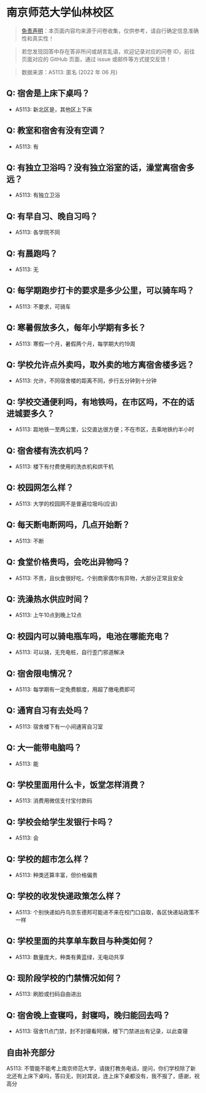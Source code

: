 # 南京师范大学仙林校区

> [免责声明](https://colleges.chat/#_3)：本页面内容均来源于问卷收集，仅供参考，请自行确定信息准确性和真实性！

> 若您发现回答中存在答非所问或胡言乱语，欢迎记录对应的问卷 ID，前往页面对应的 GitHub 页面，通过 issue 或邮件等方式提交反馈！

> 数据来源：A5113: 匿名 (2022 年 06 月)

## Q: 宿舍是上床下桌吗？

- A5113: 新北区是，其他区上下床

## Q: 教室和宿舍有没有空调？

- A5113: 有

## Q: 有独立卫浴吗？没有独立浴室的话，澡堂离宿舍多远？

- A5113: 有独立卫浴

## Q: 有早自习、晚自习吗？

- A5113: 各学院不同

## Q: 有晨跑吗？

- A5113: 无

## Q: 每学期跑步打卡的要求是多少公里，可以骑车吗？

- A5113: 不要求，可骑车

## Q: 寒暑假放多久，每年小学期有多长？

- A5113: 寒假一个月，暑假两个月，每学期大约19周

## Q: 学校允许点外卖吗，取外卖的地方离宿舍楼多远？

- A5113: 允许，不同宿舍楼的距离不同，步行五分钟到十分钟

## Q: 学校交通便利吗，有地铁吗，在市区吗，不在的话进城要多久？

- A5113: 距地铁一至两公里，公交直达很方便；不在市区，去乘地铁约半小时

## Q: 宿舍楼有洗衣机吗？

- A5113: 楼下有付费使用的洗衣机和烘干机

## Q: 校园网怎么样？

- A5113: 大学的校园网不是普遍垃圾吗(应该)

## Q: 每天断电断网吗，几点开始断？

- A5113: 不断

## Q: 食堂价格贵吗，会吃出异物吗？

- A5113: 不贵，且伙食很好吃，个别商家偶尔有异物，大部分正常且安全

## Q: 洗澡热水供应时间？

- A5113: 上午10点到晚上12点

## Q: 校园内可以骑电瓶车吗，电池在哪能充电？

- A5113: 可以骑，无充电桩，自行歪门邪道解决

## Q: 宿舍限电情况？

- A5113: 每学期有一定免费额度，用超了缴电费即可

## Q: 通宵自习有去处吗？

- A5113: 宿舍楼下有一小间通宵自习室

## Q: 大一能带电脑吗？

- A5113: 能

## Q: 学校里面用什么卡，饭堂怎样消费？

- A5113: 消费用微信支付宝付款码

## Q: 学校会给学生发银行卡吗？

- A5113: 会

## Q: 学校的超市怎么样？

- A5113: 种类还算丰富，但价格偏贵

## Q: 学校的收发快递政策怎么样？

- A5113: 个别快递如丹鸟京东德邦可能进不来在校门口自取，各区快递站政策不一样

## Q: 学校里面的共享单车数目与种类如何？

- A5113: 数量庞大，种类有黄蓝绿，无电动共享

## Q: 现阶段学校的门禁情况如何？

- A5113: 刷脸或扫码自由进出

## Q: 宿舍晚上查寝吗，封寝吗，晚归能回去吗？

- A5113: 宿舍11点门禁，封不封寝看阿姨，楼下门禁进出有记录，以此查寝

## 自由补充部分

A5113: 不管能不能考上南京师范大学，请拨打教务电话，提问，你们学校除了新北还有上床下桌吗，答曰无，则对其说，连上床下桌都没有，我不报了，感谢，祝高分